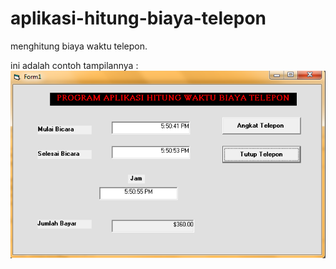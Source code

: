 # aplikasi-hitung-biaya-telepon
menghitung biaya waktu telepon.

ini adalah contoh tampilannya : <br>
<img src="telp.png">
